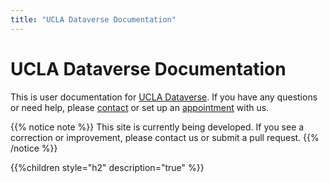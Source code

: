 ```yaml
---
title: "UCLA Dataverse Documentation"
---
```


# UCLA Dataverse Documentation

This is user documentation for [UCLA Dataverse](https://dataverse.ucla.edu/). If you have any questions or need help, please [contact](https://jira.library.ucla.edu/servicedesk/customer/portal/16/) or set up an [appointment](https://calendly.com/data-science-team/dataverse-data-publishing?back=1&month=2019-09) with us. 

{{% notice note %}}
This site is currently being developed. If you see a correction or improvement, please contact us or submit a pull request. 
{{% /notice %}}

{{%children style="h2" description="true" %}}
